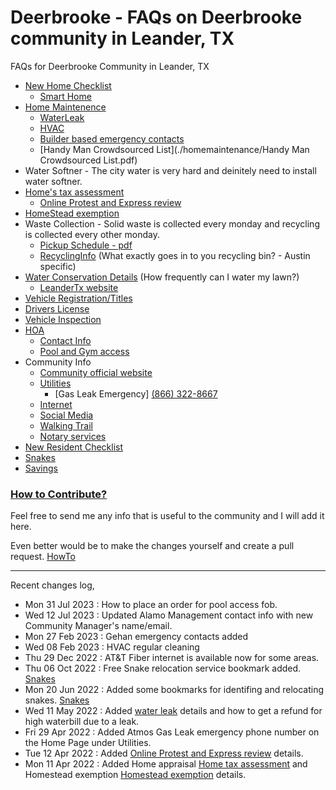 # Deerbrooke - FAQs on Deerbrooke community in Leander, TX
FAQs for Deerbrooke Community in Leander, TX
   * [New Home Checklist](./newhomechecklist.md)
      * [Smart Home](./smarthome.md)
   * [Home Maintenence](./homemaintenance)
      * [WaterLeak](./homemaintenance/waterleak.md)
      * [HVAC](./homemaintenance/hvac.md)
      * [Builder based emergency contacts](./homemaintenance/builder-emergency-contacts.md)
      * [Handy Man Crowdsourced List](./homemaintenance/Handy Man Crowdsourced List.pdf)
   * Water Softner - The city water is very hard and deinitely need to install water softner.
   * [Home's tax assessment](./homeassessment.md)
      * [Online Protest and Express review](./protestonline.md)
   * [HomeStead exemption](./homesteadexemption.md)
   * Waste Collection - Solid waste is collected every monday and recycling is collected every other monday.
       * [Pickup Schedule - pdf](https://www.leandertx.gov/sites/default/files/fileattachments/utilities/page/459/acdi_collections_2022.pdf)
       * [RecyclingInfo](https://alittlemore.green/myths-rumors-confusion-recycling-in-austin/) (What exactly goes in to you recycling bin? - Austin specific)
   * [Water Conservation Details](./waterconservation.md) (How frequently can I water my lawn?)
       * [LeanderTx website](https://www.leandertx.gov/waterplan)
   * [Vehicle Registration/Titles](./countyoffice.md)
   * [Drivers License](./countyoffice.md)
   * [Vehicle Inspection](./vehicleinspections.md)
   * [HOA](https://www.alamomanagementgroup.com/)
      * [Contact Info](./hoa/contactinfo.md)
      * [Pool and Gym access](./hoa/amenityaccess.md)
   * Community Info
      * [Community official website](https://deerbrooketx.com/)
      * [Utilities](https://deerbrooketx.com/wp-content/uploads/2021/03/Deerbrooke-Resident-Information.pdf)
         * [Gas Leak Emergency] [(866) 322-8667](tel:+18663228667)
      * [Internet](./community/internet.md)
      * [Social Media](./community/socialmedia.md)
      * [Walking Trail](./walkingtrail.md)
      * [Notary services](./notary.md)
   * [New Resident Checklist](./newresidentchecklist.md)
   * [Snakes](./snakes.md)
   * [Savings](./savings.md)



### [How to Contribute?](./contributing.md)

Feel free to send me any info that is useful to the community and I will add it here.

Even better would be to make the changes yourself and create a pull request. [HowTo](https://www.dataschool.io/how-to-contribute-on-github/)

-----------

Recent changes log,

 * Mon 31 Jul 2023 : How to place an order for pool access fob.
 * Wed 12 Jul 2023 : Updated Alamo Management contact info with new Community Manager's name/email.
 * Mon 27 Feb 2023 : Gehan emergency contacts added
 * Wed 08 Feb 2023 : HVAC regular cleaning
 * Thu 29 Dec 2022 : AT&T Fiber internet is available now for some areas.
 * Thu 06 Oct 2022 : Free Snake relocation service bookmark added. [Snakes](./snakes.md)
 * Mon 20 Jun 2022 : Added some bookmarks for identifing and relocating snakes. [Snakes](./snakes.md)
 * Wed 11 May 2022 : Added [water leak](./homemaintenance/waterleak.md) details and how to get a refund for high waterbill due to a leak.
 * Fri 29 Apr 2022 : Added Atmos Gas Leak emergency phone number on the Home Page under Utilities.
 * Tue 12 Apr 2022 : Added [Online Protest and Express review](./protestonline.md) details.
 * Mon 11 Apr 2022 : Added Home appraisal [Home tax assessment](./homeassessment.md) and Homestead exemption [Homestead exemption](./homesteadexemption.md) details.

